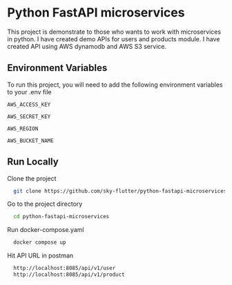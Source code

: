 
# Python FastAPI microservices

This project is demonstrate to those who wants to work with microservices in python. I have created demo APIs for users and products module. I have created API using AWS dynamodb and AWS S3 service.


## Environment Variables

To run this project, you will need to add the following environment variables to your .env file

`AWS_ACCESS_KEY`

`AWS_SECRET_KEY`

`AWS_REGION`

`AWS_BUCKET_NAME`


## Run Locally

Clone the project

```bash
  git clone https://github.com/sky-flutter/python-fastapi-microservices.git
```

Go to the project directory

```bash
  cd python-fastapi-microservices
```

Run docker-compose.yaml

```bash
  docker compose up
```

Hit API URL in postman

```bash
  http://localhost:8085/api/v1/user
  http://localhost:8085/api/v1/product
```

